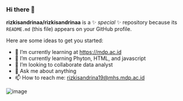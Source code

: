 ### Hi there 👋

**rizkisandrinaa/rizkisandrinaa** is a ✨ _special_ ✨ repository because its `README.md` (this file) appears on your GitHub profile.

Here are some ideas to get you started:

- 🔭 I’m currently learning at https://mdp.ac.id
- 🌱 I’m currently learning Phyton, HTML, and javascript
- 👯 I’m looking to collaborate data analyst
- 💬 Ask me about anything
- 📫 How to reach me: rizkisandrina19@mhs.mdp.ac.id

![image](https://user-images.githubusercontent.com/109426548/223607727-c6bcf5b4-49d6-4fa8-985b-efe121b06b05.png)
